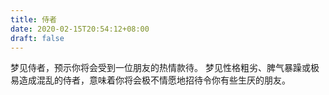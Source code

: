 ```yaml
---
title: 侍者
date: 2020-02-15T20:54:12+08:00
draft: false
---
```


梦见侍者，预示你将会受到一位朋友的热情款待。
梦见性格粗劣、脾气暴躁或极易造成混乱的侍者，意味着你将会极不情愿地招待令你有些生厌的朋友。
